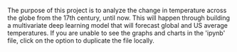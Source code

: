 The purpose of this project is to analyze the change in temperature across the globe from the 17th century, until now. This will happen through building a multivariate deep learning model that will forecast global and US average temperatures. If you are unable to see the graphs and charts in the 'ipynb' file, click on the option to duplicate the file locally.
